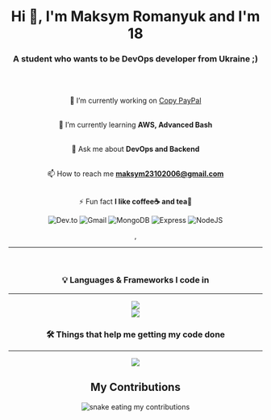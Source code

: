 <h1 align="center">Hi 👋, I'm Maksym Romanyuk and I'm 18</h1>
<h3 align="center">A student who wants to be DevOps developer from Ukraine ;)</h3>
<br><br>
<div align="center">

🔭 I’m currently working on [Copy PayPal](https://github.com/Lavash2310/pay-pal-project.git)  
<br>

🌱 I’m currently learning **AWS, Advanced Bash**  
<br>

💬 Ask me about **DevOps and Backend**  
<br>

📫 How to reach me **maksym23102006@gmail.com**  
<br>

⚡ Fun fact **I like coffee☕ and tea🍵**

![Dev.to](https://img.shields.io/badge/dev.to-0A0A0A?style=for-the-badge&logo=devdotto&logoColor=white)
![Gmail](https://img.shields.io/badge/Gmail-D14836?style=for-the-badge&logo=gmail&logoColor=white)
![MongoDB](https://img.shields.io/badge/MongoDB-4EA94B?style=for-the-badge&logo=mongodb&logoColor=white)
![Express](https://img.shields.io/badge/Express%20js-000000?style=for-the-badge&logo=express&logoColor=white)
![NodeJS](https://img.shields.io/badge/Node%20js-339933?style=for-the-badge&logo=nodedotjs&logoColor=white)

,
<hr>

</div>

<br/>

<h3 align="center">💡 Languages & Frameworks I code in</h3>
<hr>
<p align="center">
  <a href="https://skillicons.dev">
    <img src="https://skillicons.dev/icons?i=html,css,js,ts,py,react,docker,express,mysql" /><br>
    <img src="https://skillicons.dev/icons?i=nginx,kubernetes,fastapi,nodejs" />
  </a>
</p>

<h3 align="center">🛠️ Things that help me getting my code done</h3>
<hr>
<p align="center">
  <a href="https://skillicons.dev">
    <img src="https://skillicons.dev/icons?i=linux,bash,git,github,jenkins,npm,terraform,apple,windows,aws,azure" /><br>
  </a>
</p>

<div align="center">
  <h2>My Contributions</h2>
  <img alt="snake eating my contributions" src="https://raw.githubusercontent.com/Lavash2310/Lavash2310/output/github-user-contribution.svg"/>

  </br></br>
  
</div>
